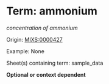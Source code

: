 # Term: ammonium

*concentration of ammonium*

Origin: [MIXS:0000427](https://w3id.org/mixs/0000427)

Example: None

Sheet(s) containing term: sample_data

**Optional or context dependent**